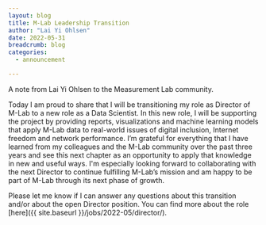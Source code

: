 ```yaml
---
layout: blog
title: M-Lab Leadership Transition
author: "Lai Yi Ohlsen"
date: 2022-05-31
breadcrumb: blog
categories:
  - announcement

---
```





A note from Lai Yi Ohlsen to the Measurement Lab community. <!--more-->

Today I am proud to share that I will be transitioning my role as Director of M-Lab to a new role as a Data Scientist. In this new role, I will be supporting the project by providing reports, visualizations and machine learning models that apply M-Lab data to real-world issues of digital inclusion, Internet freedom and network performance. I’m grateful for everything that I have learned from my colleagues and the M-Lab community over the past three years and see this next chapter as an opportunity to apply that knowledge in new and useful ways. I'm especially looking forward to collaborating with the next Director to continue fulfilling M-Lab’s mission and am happy to be part of M-Lab through its next phase of growth. 

Please let me know if I can answer any questions about this transition and/or about the open Director position. You can find more about the role [here]({{ site.baseurl }}/jobs/2022-05/director/). 


